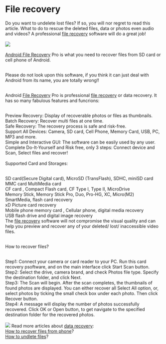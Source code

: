 File recovery
=============

Do you want to undelete lost files? If so, you will nor regret to read this article.  What to do to rescue the deleted files, data or photos even audio and videos? A professional <a href="http://android-file-recovery-pro.soft112.com/">file recovery</a> software will do a great job!<br /><br />
<a href="http://www.lionsea.com/download/cardrecoverypro/Android_File_Recovery_Pro_Setup.exe"><img src="http://c.lionsea.net//bonnie/downloadtwinkle.gif" /></a><br /><br />
<a href="http://android-file-recovery-pro.soft112.com/">Android File Recovery</a> Pro is what you need to recover files from SD card or cell phone of Android.<br /><br />

Please do not look upon this software, if you think it can just deal with Android from its name, you are totally wrong!!<br /><br />

Android <a href="http://www.tucows.com/preview/1593710">File Recovery</a> Pro is professional <a href="http://www.windows8downloads.com/win8-android-file-recovery-pro-oewemzpr/">file recovery</a> or data recovery. It has so many fabulous features and funcrions:<br /><br />

Preview Recovery: Display of recoverable photos or files as thumbnails.<br />
Batch Recovery: Recover multi files at one time.<br />
Safe Recovery: The recovery process is safe and risk-free.<br />
Support All Devices: Camera, SD card, Cell Phone, Memory Card, USB, PC, MP3 and more.<br />
Simple and Interactive GUI: The software can be easily used by any user.<br />
Complete Do-It-Yourself and Risk free, only 3 steps: Connect device and Scan, Select files and recover!<br />
<br />
Supported Card and Storages:<br /><br />

SD card(Secure Digital card), MicroSD (TransFlash), SDHC, miniSD card<br />
MMC card MultiMedia card<br />
CF card , Compact Flash card, CF Type I, Type II, MicroDrive<br />
Memory Stick, Memory Stick Pro, Duo, Pro-HG, XC, Micro(M2)<br />
SmartMedia, flash card recovery<br />
xD Picture card recovery<br />
Mobile phone memory card , Cellular phone, digital media recovery<br />
USB flash drive and digital image recovery<br />
The <a href="http://www.youtube.com/watch?v=cLJE_wZSI-w">file recovery</a> software will not compromise the visual quality and can help you preview and recover any of your deleted/ lost/ inaccessible video files.<br /><br />

How to recover files?<br /><br />

Step1: Connect your camera or card reader to your PC. Run this card recovery psoftware, and on the main interface click Start Scan button.<br />
Step2: Select the drive, camera brand, and check Photos file type. Specify the destination folder, and click Next.<br />
Step3: The Scan will begin. After the scan completes, the thumbnails of found photos are displayed. You can either recover all Select All option, or, select photos by ticking the small check box under each photo. Then click Recover button.<br />
Step4: A message will display the number of photos successfully recovered. Click OK or Open button, to get navigate to the specified destination folder for the recovered photos. <br /><br />
<a href="http://www.lionsea.com/product_androidfilerecoverypro.php"><img src="http://www.lionsea.com/image/screenshots/androidfilerecoverypro/en/main2.png" /></a>
Read more articles about <a href="http://android-file-recovery-pro.soft112.com/">data recovery</a>: <br />
<a href="http://android-file-recovery-pro.soft112.com/">How to recover files from phone</a>?<br />
<a href="http://www.youtube.com/watch?v=cLJE_wZSI-w">How to undlete files</a>?<br />

